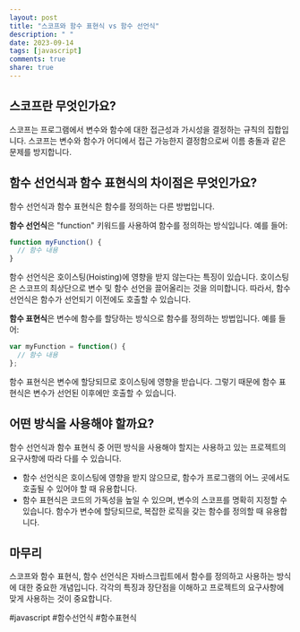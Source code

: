 ```yaml
---
layout: post
title: "스코프와 함수 표현식 vs 함수 선언식"
description: " "
date: 2023-09-14
tags: [javascript]
comments: true
share: true
---
```


## 스코프란 무엇인가요?

스코프는 프로그램에서 변수와 함수에 대한 접근성과 가시성을 결정하는 규칙의 집합입니다. 스코프는 변수와 함수가 어디에서 접근 가능한지 결정함으로써 이름 충돌과 같은 문제를 방지합니다.

## 함수 선언식과 함수 표현식의 차이점은 무엇인가요?

함수 선언식과 함수 표현식은 함수를 정의하는 다른 방법입니다.

**함수 선언식**은 "function" 키워드를 사용하여 함수를 정의하는 방식입니다. 예를 들어:

```javascript
function myFunction() {
  // 함수 내용
}
```

함수 선언식은 호이스팅(Hoisting)에 영향을 받지 않는다는 특징이 있습니다. 호이스팅은 스코프의 최상단으로 변수 및 함수 선언을 끌어올리는 것을 의미합니다. 따라서, 함수 선언식은 함수가 선언되기 이전에도 호출할 수 있습니다.

**함수 표현식**은 변수에 함수를 할당하는 방식으로 함수를 정의하는 방법입니다. 예를 들어:

```javascript
var myFunction = function() {
  // 함수 내용
};
```

함수 표현식은 변수에 할당되므로 호이스팅에 영향을 받습니다. 그렇기 때문에 함수 표현식은 변수가 선언된 이후에만 호출할 수 있습니다.

## 어떤 방식을 사용해야 할까요?

함수 선언식과 함수 표현식 중 어떤 방식을 사용해야 할지는 사용하고 있는 프로젝트의 요구사항에 따라 다를 수 있습니다.

- 함수 선언식은 호이스팅에 영향을 받지 않으므로, 함수가 프로그램의 어느 곳에서도 호출될 수 있어야 할 때 유용합니다.
- 함수 표현식은 코드의 가독성을 높일 수 있으며, 변수의 스코프를 명확히 지정할 수 있습니다. 함수가 변수에 할당되므로, 복잡한 로직을 갖는 함수를 정의할 때 유용합니다.

## 마무리

스코프와 함수 표현식, 함수 선언식은 자바스크립트에서 함수를 정의하고 사용하는 방식에 대한 중요한 개념입니다. 각각의 특징과 장단점을 이해하고 프로젝트의 요구사항에 맞게 사용하는 것이 중요합니다.

#javascript #함수선언식 #함수표현식
